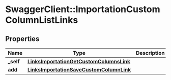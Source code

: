 # SwaggerClient::ImportationCustomColumnListLinks

## Properties
Name | Type | Description | Notes
------------ | ------------- | ------------- | -------------
**_self** | [**LinksImportationGetCustomColumnsLink**](LinksImportationGetCustomColumnsLink.md) |  | 
**add** | [**LinksImportationSaveCustomColumnLink**](LinksImportationSaveCustomColumnLink.md) |  | [optional] 


